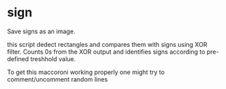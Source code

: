 # sign

Save signs as an image.

this script dedect rectangles and compares them with signs using XOR filter. Counts 0s from the XOR  output and identifies signs according to pre-defined treshhold value.

To get this maccoroni working properly one might try to comment/uncomment random lines
